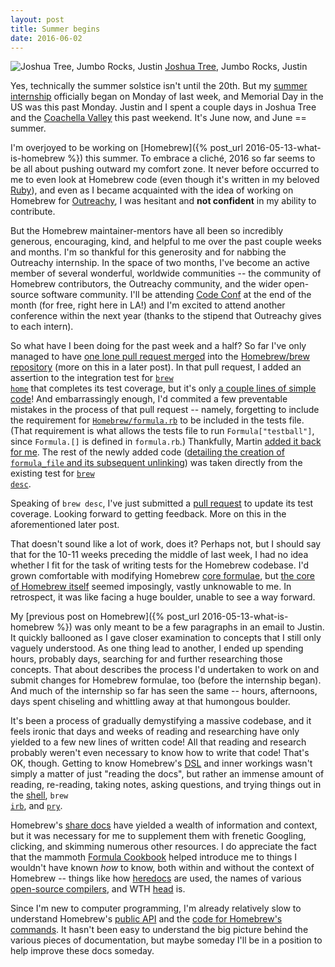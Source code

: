 ```yaml
---
layout: post
title: Summer begins
date: 2016-06-02
---
```


![Joshua Tree, Jumbo Rocks, Justin]({{site.github.url}}/images/2016-06/joshua-jumbo-justin.jpg)
<span class="caption"><a href="https://en.wikipedia.org/wiki/Joshua_Tree_National_Park">Joshua Tree</a>, Jumbo Rocks, Justin</span>

Yes, technically the summer solstice isn't until the 20th. But my [summer internship](https://wiki.gnome.org/Outreachy/2016/MayAugust) officially began on Monday of last week, and Memorial Day in the US was this past Monday. Justin and I spent a couple days in Joshua Tree and the [Coachella Valley](https://en.wikipedia.org/wiki/Coachella_Valley) this past weekend. It's June now, and June == summer.

I'm overjoyed to be working on [Homebrew]({% post_url 2016-05-13-what-is-homebrew %}) this summer. To embrace a cliché, 2016 so far seems to be all about pushing outward my comfort zone. It never before occurred to me to even look at Homebrew code (even though it's written in my beloved <a class="red" href="https://www.ruby-lang.org">Ruby</a>), and even as I became acquainted with the idea of working on Homebrew for [Outreachy](https://www.gnome.org/outreachy/), I was hesitant and **not confident** in my ability to contribute.

But the Homebrew maintainer-mentors have all been so incredibly generous, encouraging, kind, and helpful to me over the past couple weeks and months. I'm so thankful for this generosity and for nabbing the Outreachy internship. In the space of two months, I've become an active member of several wonderful, worldwide communities -- the community of Homebrew contributors, the Outreachy community, and the wider open-source software community. I'll be attending [Code Conf](http://codeconf.com/) at the end of the month (for free, right here in LA!) and I'm excited to attend another conference within the next year (thanks to the stipend that Outreachy gives to each intern).

So what have I been doing for the past week and a half? So far I've only managed to have [one lone pull request merged](https://github.com/Homebrew/brew/pull/305) into the [Homebrew/brew repository](https://github.com/Homebrew/brew) (more on this in a later post). In that pull request, I added an assertion to the integration test for <code><a href="https://github.com/Homebrew/brew/blob/master/Library/Homebrew/cmd/home.rb">brew home</a></code> that completes its test coverage, but it's only [a couple lines of simple code](https://github.com/Homebrew/brew/blob/b2c9625d780277f021c63e21cac4a7c954170784/Library/Homebrew/test/test_integration_cmds.rb#L566-L567)! And embarrassingly enough, I'd commited a few preventable mistakes in the process of that pull request -- namely, forgetting to include the requirement for <a href="https://github.com/Homebrew/brew/blob/master/Library/Homebrew/formula.rb"><code>Homebrew/formula.rb</code></a> to be included in the tests file. (That requirement is what allows the tests file to run `Formula["testball"]`, since `Formula.[]` is defined in `formula.rb`.) Thankfully, Martin [added it back for me](https://github.com/Homebrew/brew/commit/d2cdbcbb). The rest of the newly added code ([detailing the creation of `formula_file` and its subsequent unlinking](https://github.com/Homebrew/brew/blob/b2c9625d780277f021c63e21cac4a7c954170784/Library/Homebrew/test/test_integration_cmds.rb#L557-L564)) was taken directly from the existing test for <code><a href="https://github.com/Homebrew/brew/blob/master/Library/Homebrew/cmd/desc.rb">brew desc</a></code>.

Speaking of `brew desc`, I've just submitted a [pull request](https://github.com/Homebrew/brew/pull/314) to update its test coverage. Looking forward to getting feedback. More on this in the aforementioned later post.

That doesn't sound like a lot of work, does it? Perhaps not, but I should say that for the 10-11 weeks preceding the middle of last week, I had no idea whether I fit for the task of writing tests for the Homebrew codebase. I'd grown comfortable with modifying Homebrew [core formulae](https://github.com/Homebrew/homebrew-core), but [the core of Homebrew itself](https://github.com/Homebrew/brew) seemed imposingly, vastly unknowable to me. In retrospect, it was like facing a huge boulder, unable to see a way forward.

My [previous post on Homebrew]({% post_url 2016-05-13-what-is-homebrew %}) was only meant to be a few paragraphs in an email to Justin. It quickly ballooned as I gave closer examination to concepts that I still only vaguely understood. As one thing lead to another, I ended up spending hours, probably days, searching for and further researching those concepts. That about describes the process I'd undertaken to work on and submit changes for Homebrew formulae, too (before the internship began). And much of the internship so far has seen the same -- hours, afternoons, days spent chiseling and whittling away at that humongous boulder.

It's been a process of gradually demystifying a massive codebase, and it feels ironic that days and weeks of reading and researching have only yielded to a few new lines of written code! All that reading and research probably weren't even necessary to know how to write that code! That's OK, though. Getting to know Homebrew's [DSL](https://en.wikipedia.org/wiki/Domain-specific_language#Overview) and inner workings wasn't simply a matter of just "reading the docs", but rather an immense amount of reading, re-reading, taking notes, asking questions, and trying things out in the [shell](https://en.wikipedia.org/wiki/Shell_(computing)), <code>brew <a href="https://en.wikipedia.org/wiki/Interactive_Ruby_Shell">irb</a></code>, and <a href="http://pryrepl.org/"><code>pry</code></a>.

Homebrew's [share docs](https://github.com/Homebrew/brew/tree/master/share/doc/homebrew) have yielded a wealth of information and context, but it was necessary for me to supplement them with frenetic Googling, clicking, and skimming numerous other resources. I do appreciate the fact that the mammoth [Formula Cookbook](https://github.com/Homebrew/brew/blob/master/share/doc/homebrew/Formula-Cookbook.md) helped introduce me to things I wouldn't have known *how* to know, both within and without the context of Homebrew -- things like how [heredocs](https://en.wikipedia.org/wiki/Here_document) are used, the names of various [open-source compilers](https://en.wikipedia.org/wiki/List_of_compilers#Open_source_compilers), and WTH [head](https://github.com/Homebrew/homebrew-head-only) is.

Since I'm new to computer programming, I'm already relatively slow to understand Homebrew's [public API](http://www.rubydoc.info/github/Homebrew/brew/master/) and the [code for Homebrew's commands](https://github.com/Homebrew/brew/tree/master/Library/Homebrew/cmd). It hasn't been easy to understand the big picture behind the various pieces of documentation, but maybe someday I'll be in a position to help improve these docs someday.
